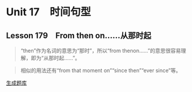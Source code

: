 ﻿ # Unit 17　时间句型
 ## Lesson 179　From then on……从那时起
 
> “then”作为名词的意思为“那时”，所以“from thenon……”的意思很容易理解，即为“从那时起……”。

> 相似的用法还有“from that moment on”“since then”“ever since”等。


 [生成题库](./question/f179.json)